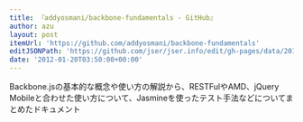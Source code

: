 ```yaml
---
title: 『addyosmani/backbone-fundamentals - GitHub』
author: azu
layout: post
itemUrl: 'https://github.com/addyosmani/backbone-fundamentals'
editJSONPath: 'https://github.com/jser/jser.info/edit/gh-pages/data/2012/01/index.json'
date: '2012-01-20T03:50:00+00:00'
---
```

Backbone.jsの基本的な概念や使い方の解説から、RESTFulやAMD、jQuery Mobileと合わせた使い方について、Jasmineを使ったテスト手法などについてまとめたドキュメント

